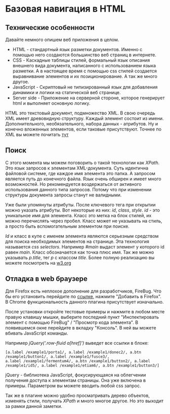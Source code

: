 Базовая навигация в HTML
=======================

Технические особенности
-----------------------

Давайте немного опишем веб приложения в целом.

 * HTML - стандартный язык разметки документов. Именно c помощью него создаются большинство веб страниц в интернете.
 * CSS - Каскадные таблицы стилей, формальный язык описания внешнего вида документа,
  написанного с использованием языка разметки. А в настоящее время с помощью css стилей
  создается выравнивание элементов и их позиционирование. А так же много другое.
 * JavaScript - Скриптовый не типизированный язык для добавления динамики и логики на статической веб странице.
 * Server side - Приложение на серверной стороне, которое генерирует html и выполняет основную логику.

HTML это текстовый документ, подмножество XML. В свою очередь XML имеет древовидную структуру. 
Каждый элемент состоит из имени. Дополнительного, необязательного, набора данных - атрибутов.
Ну и конечно вложенных элементов, если таковые присутствуют.
Точнее по XML вы можете почитать [тут](http://ru.wikipedia.org/wiki/XML)

Поиск
-----

С этого момента мы можем поговорить о такой технологии как *XPath*.
Это язык запросов к элементам XML-документа. Суть идентична файловой системе, где каждое имя элемента это папка. 
А запросом является путь до конечного файла. Язык очень обширен и имеет много возможностей.
Но рекомендуется воздержаться от активного использования данного типа запросов. 
Потому что при изменении структуры документа запросы станут не валидными.

Уже были упомянуты атрибуты. После ключевого тега при открытии можно указать атрибуты. 
Вот некоторые из них: *id*, *class*, *style*. *id* - это уникальное имя для элемента.
Класс это метка на блок стилей, их можно перечислять через пробел. 
Класс может не указывать на стиль, а просто быть вспомогательным элементом при поиске.

*Id* и класс в купе с именем элемента являются серьезным средством для поиска необходимых элементов на странице. 
Эта технология называется *css selectors*. Например *#main* выдаст элемент у которого id равен *main*.
Класс обозначается как точка плюс имя. Так же можно указывать *p.title*, тег *p* c классом *title*.
Более полную реализацию вы можете посмотреть на [w3.org](http://www.w3.org/TR/CSS2/selector.html)

Отладка в web браузере
----------------------

Для Firefox есть неплохое дополнение для разработчиков, FireBug.
Что бы его установить перейдите по [ссылке](https://addons.mozilla.org/ru/firefox/addon/firebug/),
нажмите "Добавить в Firefox". В Chrome функциональность данного плагина присутствует изначально.

После установки откройте тестовые примеры и нажмите в любом месте правую клавишу мышки, 
выберите последний пункт "Инспектировать элемент с помощью FireBug" / "Просмотр кода элемента".
В появившемся окне перейдите в вкладку "Консоль". В ней вы можете вбивать JavaScript команды.

Например *jQuery(‘.row-fluid a[href]’)* выведет все ссылки в блоке:

    [a.label /example1/porta1/, a.label /example1/donec2/, a.btn /example1/button1/, a.label /example1/fusce3/,
    a.label /example1/fermentum4/, a.btn /example1/button2/, a.label /example1/id5/, a.label /example1/etiam6/, a.btn /example1/button3/]

jQuery - библиотека JavaScript, фокусирующаяся на облегчении получения доступа к элементам страницы.
Она уже включена в примеры. Параметром вы можете вводить любой css запрос.

Так же в плагине можно удобно просматривать дерево объектов, изменять стили, получать *XPath* и много многое другое.
Но это выходит за рамки данной заметки.